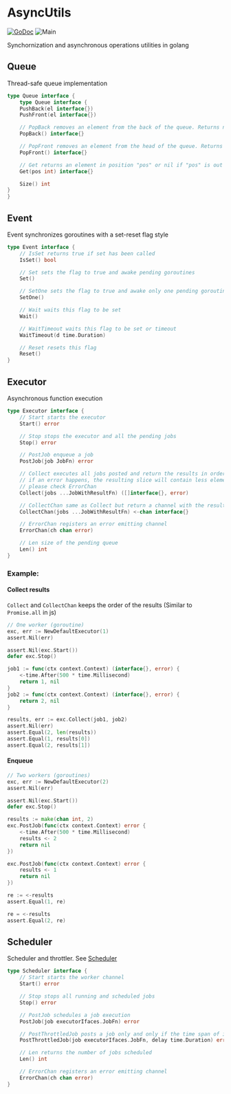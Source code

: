 # AsyncUtils

[![GoDoc](https://godoc.org/github.com/GustavoKatel/asyncutils?status.svg)](https://godoc.org/github.com/GustavoKatel/asyncutils)
![Main](https://github.com/GustavoKatel/asyncutils/workflows/Main/badge.svg)

Synchornization and asynchronous operations utilities in golang

## Queue

Thread-safe queue implementation

```go
type Queue interface {
	type Queue interface {
	PushBack(el interface{})
	PushFront(el interface{})

	// PopBack removes an element from the back of the queue. Returns nil if queue is empty
	PopBack() interface{}

	// PopFront removes an element from the head of the queue. Returns nil if queue is empty
	PopFront() interface{}

	// Get returns an element in position "pos" or nil if "pos" is out of bounds
	Get(pos int) interface{}

	Size() int
}
}
```

## Event

Event synchronizes goroutines with a set-reset flag style

```go
type Event interface {
	// IsSet returns true if set has been called
	IsSet() bool

	// Set sets the flag to true and awake pending goroutines
	Set()

	// SetOne sets the flag to true and awake only one pending goroutines
	SetOne()

	// Wait waits this flag to be set
	Wait()

	// WaitTimeout waits this flag to be set or timeout
	WaitTimeout(d time.Duration)

	// Reset resets this flag
	Reset()
}
```

## Executor

Asynchronous function execution

```go
type Executor interface {
	// Start starts the executor
	Start() error

	// Stop stops the executor and all the pending jobs
	Stop() error

	// PostJob enqueue a job
	PostJob(job JobFn) error

	// Collect executes all jobs posted and return the results in order
	// if an error happens, the resulting slice will contain less elements than jobs
	// please check ErrorChan
	Collect(jobs ...JobWithResultFn) ([]interface{}, error)

	// CollectChan same as Collect but return a channel with the results
	CollectChan(jobs ...JobWithResultFn) <-chan interface{}

	// ErrorChan registers an error emitting channel
	ErrorChan(ch chan error)

	// Len size of the pending queue
	Len() int
}
```

### Example:

#### Collect results

`Collect` and `CollectChan` keeps the order of the results (Similar to `Promise.all` in js)

```go
// One worker (goroutine)
exc, err := NewDefaultExecutor(1)
assert.Nil(err)

assert.Nil(exc.Start())
defer exc.Stop()

job1 := func(ctx context.Context) (interface{}, error) {
    <-time.After(500 * time.Millisecond)
    return 1, nil
}
job2 := func(ctx context.Context) (interface{}, error) {
    return 2, nil
}

results, err := exc.Collect(job1, job2)
assert.Nil(err)
assert.Equal(2, len(results))
assert.Equal(1, results[0])
assert.Equal(2, results[1])
```

#### Enqueue

```go
// Two workers (goroutines)
exc, err := NewDefaultExecutor(2)
assert.Nil(err)

assert.Nil(exc.Start())
defer exc.Stop()

results := make(chan int, 2)
exc.PostJob(func(ctx context.Context) error {
    <-time.After(500 * time.Millisecond)
    results <- 2
    return nil
})

exc.PostJob(func(ctx context.Context) error {
    results <- 1
    return nil
})

re := <-results
assert.Equal(1, re)

re = <-results
assert.Equal(2, re)
```

## Scheduler

Scheduler and throttler. See [Scheduler](https://github.com/GustavoKatel/asyncutils/blob/master/scheduler/README.md)

```go
type Scheduler interface {
	// Start starts the worker channel
	Start() error

	// Stop stops all running and scheduled jobs
	Stop() error

	// PostJob schedules a job execution
	PostJob(job executorIfaces.JobFn) error

	// PostThrottledJob posts a job only and only if the time span of its last execution was greater than "duration"
	PostThrottledJob(job executorIfaces.JobFn, delay time.Duration) error

	// Len returns the number of jobs scheduled
	Len() int

	// ErrorChan registers an error emitting channel
	ErrorChan(ch chan error)
}
```

